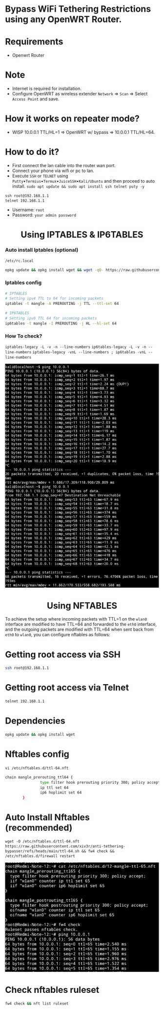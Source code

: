 # Bypass WiFi Tethering Restrictions using any OpenWRT Router.

# Requirements 
- Openwrt Router

# Note
   * Internet is required for installation.
   * Configure OpenWRT as wireless extender `Network` => `Scan` => Select `Access Point` and save.

# How it works on repeater mode?
   * WISP 10.0.0.1 TTL/HL=1 => OpenWRT w/ bypass => 10.0.0.1 TTL/HL=64.
   
# How to do it?
   - First connect the lan cable into the router wan port.
   - Connect your phone via wifi or pc to lan.
   - Execute `SSH` or `TELNET` using `Putty`•`Termius`•`Termux`•`JuiceSSH`•`Kali/Ubuntu` and then proceed to auto install.
    `sudo apt update && sudo apt install ssh telnet puty -y`

    ssh root@192.168.1.1  
    telnet 192.168.1.1
  
   * Username: `root`
   * Password: `your admin password`

<h1 align="center"> Using IPTABLES & IP6TABLES </h1>
     
### Auto install Iptables (optional)
`/etc/rc.local`
```sh
opkg update && opkg install wget && wget -qO- https://raw.githubusercontent.com/xiv3r/anti-tethering-bypasser/refs/heads/main/iptables.sh | sh
```
### Iptables config
```sh
# IPTABLES
# Setting ipv4 TTL to 64 for incoming packets
iptables -t mangle -A PREROUTING -j TTL --ttl-set 64
```
```sh
# IP6TABLES
# Setting ipv6 TTL 64 for incoming packets
ip6tables -t mangle -I PREROUTING -j HL --hl-set 64
```

### How To check?
   
`iptables-legacy -L -v -n --line-numbers`
`ip6tables-legacy -L -v -n --line-numbers`
`iptables-legacy -vnL --line-numbers ; ip6tables -vnL --line-numbers`
     
<img src="https://github.com/xiv3r/anti-tethering-bypasser/blob/main/Without TTL %26 With TTL.png">

<h1 align="center "> Using NFTABLES </h1>

To achieve the setup where incoming packets with TTL=1 on the `wlan0` interface are modified to have TTL=64 and forwarded to the `eth0` interface, and the outgoing packets are modified with TTL=64 when sent back from `eth0` to `wlan0`, you can configure nftables as follows:

# Getting root access via SSH
```sh
ssh root@192.168.1.1
```
# Getting root access via Telnet
```sh
telnet 192.168.1.1
```

# Dependencies 
```sh
opkg update && opkg install wget
```

# Nftables config
`vi /etc/nftables.d/ttl-64.nft`
```sh
chain mangle_prerouting_ttl64 {
                type filter hook prerouting priority 300; policy accept;
                ip ttl set 64
                ip6 hoplimit set 64
        }
```
# Auto Install Nftables (recommended)
```
wget -O /etc/nftables.d/ttl-64.nft https://raw.githubusercontent.com/xiv3r/anti-tethering-bypasser/refs/heads/main/ttl-64.sh && fw4 check && /etc/nftables.d/firewall restart
```
<img src="https://github.com/xiv3r/anti-tethering-bypasser/blob/main/Nftables.nft.png">

# Check nftables ruleset
```sh
fw4 check && nft list ruleset
```
